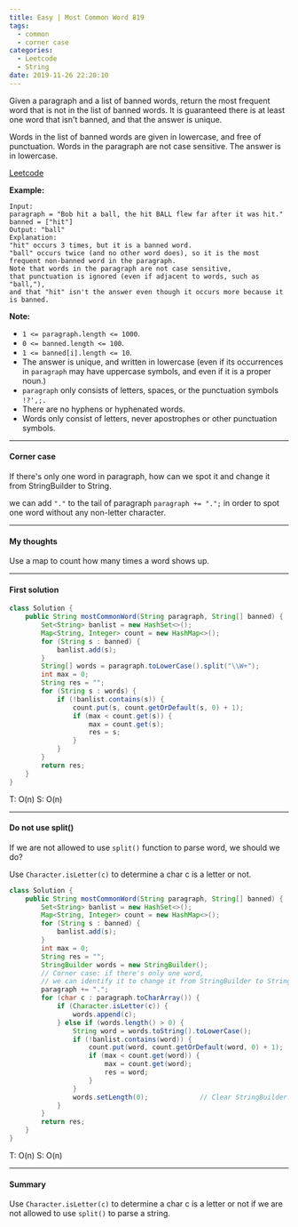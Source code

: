 ```yaml
---
title: Easy | Most Common Word 819
tags:
  - common
  - corner case
categories:
  - Leetcode
  - String
date: 2019-11-26 22:20:10
---
```


Given a paragraph and a list of banned words, return the most frequent word that is not in the list of banned words.  It is guaranteed there is at least one word that isn't banned, and that the answer is unique.

Words in the list of banned words are given in lowercase, and free of punctuation.  Words in the paragraph are not case sensitive.  The answer is in lowercase.

[Leetcode](https://leetcode.com/problems/most-common-word/)

<!--more-->

**Example:**

```
Input: 
paragraph = "Bob hit a ball, the hit BALL flew far after it was hit."
banned = ["hit"]
Output: "ball"
Explanation: 
"hit" occurs 3 times, but it is a banned word.
"ball" occurs twice (and no other word does), so it is the most frequent non-banned word in the paragraph. 
Note that words in the paragraph are not case sensitive,
that punctuation is ignored (even if adjacent to words, such as "ball,"), 
and that "hit" isn't the answer even though it occurs more because it is banned.
```

**Note:** 

- `1 <= paragraph.length <= 1000`.
- `0 <= banned.length <= 100`.
- `1 <= banned[i].length <= 10`.
- The answer is unique, and written in lowercase (even if its occurrences in `paragraph` may have uppercase symbols, and even if it is a proper noun.)
- `paragraph` only consists of letters, spaces, or the punctuation symbols `!?',;.`
- There are no hyphens or hyphenated words.
- Words only consist of letters, never apostrophes or other punctuation symbols.

---

#### Corner case

If there's only one word in paragraph, how can we spot it and change it from StringBuilder to String.

we can add `"."` to the tail of paragraph `paragraph += ".";` in order to spot one word without any non-letter character.

---

#### My thoughts 

Use a map to count how many times a word shows up.

---

#### First solution 

```java
class Solution {
    public String mostCommonWord(String paragraph, String[] banned) {
        Set<String> banlist = new HashSet<>();
        Map<String, Integer> count = new HashMap<>();
        for (String s : banned) {
            banlist.add(s);
        }
        String[] words = paragraph.toLowerCase().split("\\W+");
        int max = 0;
        String res = "";
        for (String s : words) {
            if (!banlist.contains(s)) {
                count.put(s, count.getOrDefault(s, 0) + 1);
                if (max < count.get(s)) {
                    max = count.get(s);
                    res = s;
                }
            }
        }
        return res;
    }
}
```

T: O(n) S: O(n)

---

#### Do not use split()

If we are not allowed to use `split()` function to parse word, we should we do?

Use `Character.isLetter(c)` to determine a char c is a letter or not.

```java
class Solution {
    public String mostCommonWord(String paragraph, String[] banned) {
        Set<String> banlist = new HashSet<>();
        Map<String, Integer> count = new HashMap<>();
        for (String s : banned) {
            banlist.add(s);
        }
        int max = 0;
        String res = "";
        StringBuilder words = new StringBuilder(); 
        // Corner case: if there's only one word, 
        // we can identify it to change it from StringBuilder to String.
        paragraph += "."; 
        for (char c : paragraph.toCharArray()) {
            if (Character.isLetter(c)) {
                words.append(c);
            } else if (words.length() > 0) {
                String word = words.toString().toLowerCase();
                if (!banlist.contains(word)) {
                    count.put(word, count.getOrDefault(word, 0) + 1);
                    if (max < count.get(word)) {
                        max = count.get(word);
                        res = word;
                    }
                }
                words.setLength(0);             // Clear StringBuilder.
            }
        }
        return res;
    }
}
```

T: O(n) S: O(n)

---

#### Summary

Use `Character.isLetter(c)` to determine a char c is a letter or not if we are not allowed to use `split()` to parse a string.